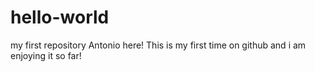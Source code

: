 # hello-world
my first repository
Antonio here! This is my first time on github and i am enjoying it so far!
